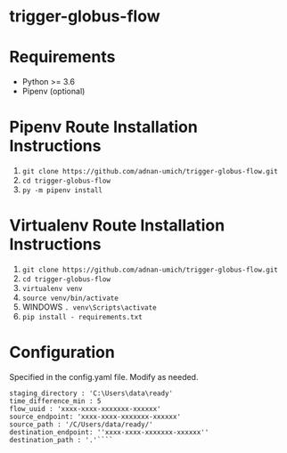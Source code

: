 # trigger-globus-flow

# Requirements
* Python >= 3.6
* Pipenv (optional)

# Pipenv Route Installation Instructions
1) `git clone https://github.com/adnan-umich/trigger-globus-flow.git`
2) `cd trigger-globus-flow`
3) `py -m pipenv install`

# Virtualenv Route Installation Instructions
1) `git clone https://github.com/adnan-umich/trigger-globus-flow.git`
2) `cd trigger-globus-flow`
3) `virtualenv venv`
4) `source venv/bin/activate`
5) WINDOWS `. venv\Scripts\activate`
6) `pip install - requirements.txt`

# Configuration
Specified in the config.yaml file. Modify as needed.
  ```source_directory : 'C:\data'
  staging_directory : 'C:\Users\data\ready'
  time_difference_min : 5
  flow_uuid : 'xxxx-xxxx-xxxxxxx-xxxxxx'
  source_endpoint: 'xxxx-xxxx-xxxxxxx-xxxxxx'
  source_path : '/C/Users/data/ready/'
  destination_endpoint: ''xxxx-xxxx-xxxxxxx-xxxxxx''
  destination_path : '.'````
